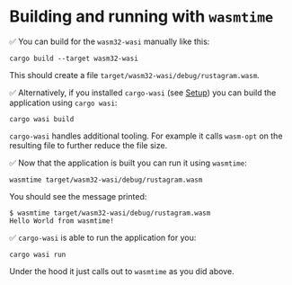 # Building and running with `wasmtime`

✅ You can build for the `wasm32-wasi` manually like this:

```
cargo build --target wasm32-wasi
```

This should create a file `target/wasm32-wasi/debug/rustagram.wasm`.

✅ Alternatively, if you installed `cargo-wasi` (see [Setup](../../setup.md#wasi-tooling)) you can build the application using `cargo wasi`:

```
cargo wasi build
```

`cargo-wasi` handles additional tooling.
For example it calls `wasm-opt` on the resulting file to further reduce the file size.

✅ Now that the application is built you can run it using `wasmtime`:

```
wasmtime target/wasm32-wasi/debug/rustagram.wasm
```

You should see the message printed:

```
$ wasmtime target/wasm32-wasi/debug/rustagram.wasm
Hello World from wasmtime!
```

✅ `cargo-wasi` is able to run the application for you:

```
cargo wasi run
```

Under the hood it just calls out to `wasmtime` as you did above.
